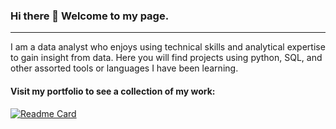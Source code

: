 ### Hi there 👋 Welcome to my page.
-----

I am a data analyst who enjoys using technical skills and analytical expertise to gain insight from data. Here you will find projects using python, SQL, and other assorted tools or languages I have been learning.  

#### Visit my portfolio to see a collection of my work:  
[![Readme Card](https://github-readme-stats.vercel.app/api/pin/?username=mandi1120&repo=amanda-hanway-portfolio)](https://github.com/mandi1120/amanda-hanway-portfolio)




<!--
see https://github.com/anuraghazra/github-readme-stats for stats box instructions
                                               
**mandi1120/mandi1120** is a ✨ _special_ ✨ repository because its `README.md` (this file) appears on your GitHub profile.

Here are some ideas to get you started:

- 🔭 I’m currently working on ...
- 🌱 I’m currently learning ...
- 👯 I’m looking to collaborate on ...
- 🤔 I’m looking for help with ...
- 💬 Ask me about ...
- 📫 How to reach me: ...
- 😄 Pronouns: ...
- ⚡ Fun fact: ...


-->
